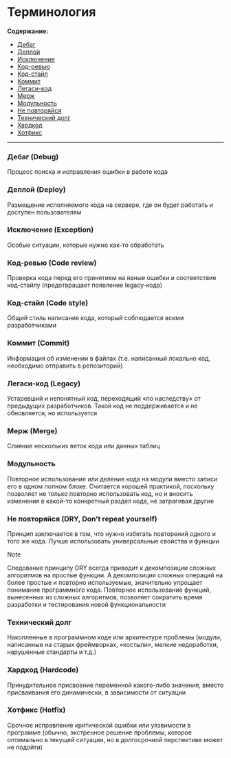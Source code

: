 # Терминология

**Содержание:**
* [Дебаг](/Development/Theory/Terminology.md#%D0%B4%D0%B5%D0%B1%D0%B0%D0%B3-debug)
* [Деплой](/Development/Theory/Terminology.md#%D0%B4%D0%B5%D0%BF%D0%BB%D0%BE%D0%B9-deploy)
* [Исключение](/Development/Theory/Terminology.md#%D0%B8%D1%81%D0%BA%D0%BB%D1%8E%D1%87%D0%B5%D0%BD%D0%B8%D0%B5-exception)
* [Код-ревью](/Development/Theory/Terminology.md#%D0%BA%D0%BE%D0%B4-%D1%80%D0%B5%D0%B2%D1%8C%D1%8E-code-review)
* [Код-стайл](/Development/Theory/Terminology.md#%D0%BA%D0%BE%D0%B4-%D1%81%D1%82%D0%B0%D0%B9%D0%BB-code-style)
* [Коммит](/Development/Theory/Terminology.md#%D0%BA%D0%BE%D0%BC%D0%BC%D0%B8%D1%82-commit)
* [Легаси-код](/Development/Theory/Terminology.md#%D0%BB%D0%B5%D0%B3%D0%B0%D1%81%D0%B8-%D0%BA%D0%BE%D0%B4-legacy)
* [Мерж](/Development/Theory/Terminology.md#%D0%BC%D0%B5%D1%80%D0%B6-merge)
* [Модульность](/Development/Theory/Terminology.md#%D0%BC%D0%BE%D0%B4%D1%83%D0%BB%D1%8C%D0%BD%D0%BE%D1%81%D1%82%D1%8C)
* [Не повторяйся](/Development/Theory/Terminology.md#%D0%BD%D0%B5-%D0%BF%D0%BE%D0%B2%D1%82%D0%BE%D1%80%D1%8F%D0%B9%D1%81%D1%8F-dry-dont-repeat-yourself)
* [Технический долг](/Development/Theory/Terminology.md#%D1%82%D0%B5%D1%85%D0%BD%D0%B8%D1%87%D0%B5%D1%81%D0%BA%D0%B8%D0%B9-%D0%B4%D0%BE%D0%BB%D0%B3)
* [Хардкод](/Development/Theory/Terminology.md#%D1%85%D0%B0%D1%80%D0%B4%D0%BA%D0%BE%D0%B4-hardcode)
* [Хотфикс](/Development/Theory/Terminology.md#%D1%85%D0%BE%D1%82%D1%84%D0%B8%D0%BA%D1%81-hotfix)

---

### Дебаг (Debug)
Процесс поиска и исправления ошибки в работе кода

### Деплой (Deploy)
Размещение исполняемого кода на сервере, где он будет работать и доступен пользователям

### Исключение (Exception)
Особые ситуации, которые нужно как-то обработать

### Код-ревью (Code review)
Проверка кода перед его принятием на явные ошибки и соответствие код-стайлу (предотвращает появление legacy-кода)

### Код-стайл (Code style)
Общий стиль написания кода, который соблюдается всеми разработчиками

### Коммит (Commit)
Информация об изменении в файлах (т.е. написанный локально код, необходимо отправить в репозиторий)

### Легаси-код (Legacy)
Устаревший и непонятный код, переходящий «по наследству» от предыдущих разработчиков. Такой код не поддерживается и не обновляется, но используется

### Мерж (Merge)
Слияние нескольких веток кода или данных таблиц

### Модульность
Повторное использование или деление кода на модули вместо записи его в одном полном блоке. Считается хорошей практикой, поскольку позволяет не только повторно использовать код, но и вносить изменения в какой-то конкретный раздел кода, не затрагивая другие

### Не повторяйся (DRY, Don’t repeat yourself)
Принцип заключается в том, что нужно избегать повторений одного и того же кода. Лучше использовать универсальные свойства и функции
> [!NOTE]
> Следование принципу DRY всегда приводит к декомпозиции сложных алгоритмов на простые функции. А декомпозиция сложных операций на более простые и повторно используемые, значительно упрощает понимание программного кода. Повторное использование функций, вынесенных из сложных алгоритмов, позволяет сократить время разработки и тестирования новой функциональности

### Технический долг
Накопленные в программном коде или архитектуре проблемы (модули, написанные на старых фреймворках, «костыли», мелкие недоработки, нарушенные стандарты и т.д.)

### Хардкод (Hardcode)
Принудительное присвоение переменной какого-либо значения, вместо присваивания его динамически, в зависимости от ситуации

### Хотфикс (Hotfix)
Срочное исправление критической ошибки или уязвимости в программе (обычно, экстренное решение проблемы, которое оптимально в текущей ситуации, но в долгосрочной перспективе может не подойти)